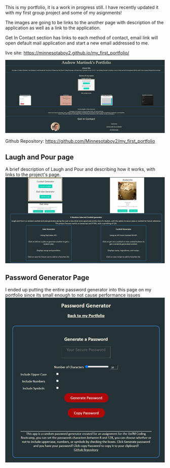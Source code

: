 This is my portfolio, it is a work in progress still. I have recently updated it with my first group project and some of my asignments!

The images are going to be links to the another page with description of the application as well as a link to the application.

Get In Contact section has links to each method of contact, email link will open default mail application and start a new email addressed to me.

live site: https://minnesotaboy2.github.io/my_first_portfolio/

![pageScrnSht](./assets/images/webScrnShot.png)

Github Repository: https://github.com/Minnesotaboy2/my_first_portfolio

## Laugh and Pour page
A brief description of Laugh and Pour and describing how it works, with links to the project's page.
![pageScrnSht](./assets/images/laugh-and-pour.png)

## Password Generator Page
I ended up putting the entire password generator into this page on my portfolio since its small enough to not cause performance issues
![pageScrnSht](./assets/images/passwordgen1.png)